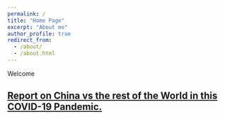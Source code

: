 ```yaml
---
permalink: /
title: "Home Page"
excerpt: "About me"
author_profile: true
redirect_from: 
  - /about/
  - /about.html
---
```

Welcome 


[Report on China vs the rest of the World in this COVID-19 Pandemic.](COVID-Research)
------


